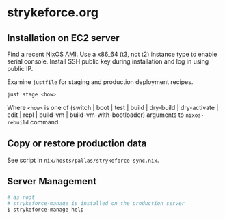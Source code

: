 # strykeforce.org

## Installation on EC2 server

Find a recent [NixOS AMI](https://nixos.org). Use a x86_64 (t3, not t2) instance type to enable serial console. Install SSH public key during installation and log in using public IP.

Examine `justfile` for staging and production deployment recipes.

```sh
just stage <how>
```

Where `<how>` is one of (switch | boot | test | build | dry-build | dry-activate | edit | repl |  build-vm  |  build-vm-with-bootloader) arguments to `nixos-rebuild` command.

## Copy or restore production data

See script in `nix/hosts/pallas/strykeforce-sync.nix`.

## Server Management

```sh
# as root
# strykeforce-manage is installed on the production server
$ strykeforce-manage help
```
